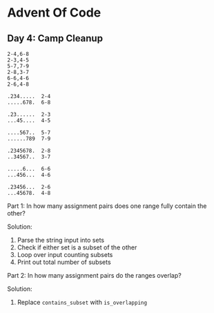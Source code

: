 # Advent Of Code
## Day 4: Camp Cleanup
```
2-4,6-8
2-3,4-5
5-7,7-9
2-8,3-7
6-6,4-6
2-6,4-8

.234.....  2-4
.....678.  6-8

.23......  2-3
...45....  4-5

....567..  5-7
......789  7-9

.2345678.  2-8
..34567..  3-7

.....6...  6-6
...456...  4-6

.23456...  2-6
...45678.  4-8
```
Part 1: In how many assignment pairs does one range fully contain the other?

Solution:
1. Parse the string input into sets
2. Check if either set is a subset of the other
3. Loop over input counting subsets
4. Print out total number of subsets

Part 2: In how many assignment pairs do the ranges overlap?

Solution:
1. Replace `contains_subset` with `is_overlapping`